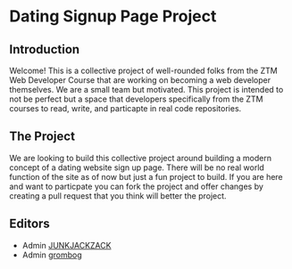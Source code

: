 # Dating Signup Page Project

## Introduction
Welcome! This is a collective project of well-rounded folks from the ZTM Web Developer Course that are working on becoming a web developer themselves. We are a small team but motivated. This project is intended to not be perfect but a space that developers specifically from the ZTM courses to read, write, and particapte in real code repositories.

## The Project
We are looking to build this collective project around building a modern concept of a dating website sign up page. There will be no real world function of the site as of now but just a fun project to build. If you are here and want to particpate you can fork the project and offer changes by creating a pull request that you think will better the project. 

## Editors

- Admin [JUNKJACKZACK](https://github.com/JUNKJACKZACK)
- Admin [grombog](https://github.com/grombog)